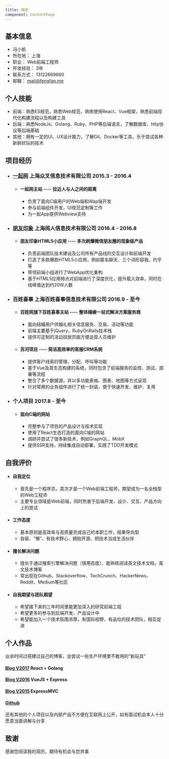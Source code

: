 ```yaml
---
title: 简历
component: ContentPage
---
```

## 基本信息

- 冯小帆
- 所在地： 上海
- 职业： Web前端工程师
- 开发经验： 3年
- 联系方式： 13122669880
- 邮箱： mail@fengfan.me

## 个人技能

- 前端：熟悉ES规范，熟悉Web规范，熟练使用React、Vue框架，熟悉前端现代化构建流程以及构建工具
- 后端：熟悉NodeJs、Golang、Ruby、PHP等后端语言，了解数据库、http协议等后端基础
- 其他：拥有一定的UI、UX设计能力，了解Git、Docker等工具，乐于尝试各种新鲜好玩的技术

## 项目经历

- ### [一起网](http://yiqixxx.com) 上海众叉信息技术有限公司 2015.3 - 2016.4
  - #### 一起网主站 ---- 拉近人与人之间的距离
    - 负责了面向C端用户的Web端和Wap端开发
    - 参与前端组件开发，UI规范定制等工作
    - 为一起App提供Webview支持
- ### [朋友印象](http://pyyx.com) 上海阅人信息技术有限公司 2016.4 - 2016.8
  - #### 朋友印象HTML5小应用 ---- 多次刷爆微信朋友圈的现象级产品
    - 负责前端团队技术建设及公司所有产品线的交互设计和前端开发
    - 打造了多款爆款HTML5小应用，例如匿名聊天、三个词形容我、约乎等
    - 带领前端小组进行了WebApp优化重构
    - 基于HTML5应用特点对前端进行了深度优化，提升载入效率，同时在线峰值达到约20W人数
- ### 百姓喜事 上海百姓喜事信息技术有限公司 2016.9 - 至今
  - #### 百姓网旗下百姓喜事主站 ---- 整体婚嫁一站式解决方案服务商
    - 面向结婚用户供婚礼相关信息服务、交易、活动等功能
    - 前端主要基于jQuery，RubyOnRails技术栈
    - 提供可定制的活动投放页面方便运营人员维护
  - #### 苏河项目 ---- 简洁高效率的客服CRM系统
    - 提供客户线索的管理、分配、呼叫等功能
    - 基于Vue及其生态构建的系统，同时包含了前端服务的监控、测试、部署等流程
    - 整合了多个数据源，并以多功能表格、图表、地图等方式呈现
    - 针对常用的业务组件进行了统一封装，便于快速开发、维护、复用
- ### 个人项目 2017.8 - 至今
  - #### 面向C端的网站
    - 完整参与了项目的产品设计与技术实现
    - 使用了React生态打造的面向C端的网站
    - 调研并尝试了很多新技术，例如GraphQL，MobX
    - 提供SSR支持，持续集成自动部署，实践了TDD开发模式

## 自我评价
  - #### 自我定位
    - 首先是一个程序员，其次才是一个Web前端工程师，期望成为一名全栈型的Web工程师
    - 主要专业领域是Web前端，同时热衷于后端开发、设计、交互、产品方向上的尝试
  - #### 工作态度
    - 基本原则是高效率与高质量完成自己的本职工作，结果导向型
    - 自驱、“懒”、有技术野心、拥抱开源、把技术当成生活伙伴
  - #### 擅长解决问题
    - 擅长于通过搜索引擎解决问题（慎用百度）、能熟练阅读英文技术文档，英文技术博客
    - 常出现在Github、Stackoverflow、TechCrunch、HackerNews、Reddit、Medium等社区
  - #### 自我期望与团队期望
    - 希望接下来的三年时间里能更加深入的研究前端工程
    - 希望更多的参与到后端开发、产品设计中
    - 希望能加入一个技术氛围浓厚，有国际视野，有品位的技术团队，相互促进

## 个人作品

业余时间过搭建过自己的博客，会尝试一些生产环境里不敢用的“新玩具”

#### [Blog V2017](http://oct16.cn) React + Golang   
#### [Blog V2016](http://b.fengfan.me) VueJS + Express   
#### [Blog V2015](http://fengfan.me/v1) ExpressMVC   
#### [Github](http://github.com/oct16)

还有其他的个人项目以及内部产品不方便在互联网上公开，如有面试机会本人十分愿意当面讲解与分享

## 致谢
感谢您阅读我的简历，期待有机会与您共事
